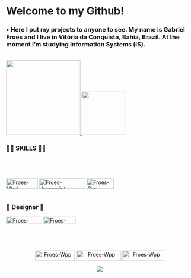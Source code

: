 # Welcome to my Github!
### • Here I put my projects to anyone to see. My name is Gabriel Froes and I live in Vitória da Conquista, Bahia, Brazil. At the moment I’m studying Information Systems (IS).
<p align="left">
<br>
 <a href="https://github.com/ogabrielfroes">
  <img height="200em" src="https://github-readme-stats.vercel.app/api?username=ogabrielfroes&show_icons=true&theme=dark&include_all_commits=true&count_private=true"/>
  <img height="116em" src="https://github-readme-stats.vercel.app/api/top-langs/?username=ogabrielfroes&layout=compact&langs_count=16&theme=dark"/>
 </a>
</p>      

<p>

### 👨‍💻 SKILLS 👨‍💻
#   
  <br>       

 <p align="left">
  
  <img align="center" alt="Froes-Html" height="28" width="85" src="https://img.shields.io/badge/HTML5-E34F26?style=for-the-badge&logo=html5&logoColor=white">
  <img align="center" alt="Froes-Javascript" height="28" width="124" src="https://img.shields.io/badge/JavaScript-F7DF1E?style=for-the-badge&logo=javascript&logoColor=black">
  <img align="center" alt="Froes-Css" height="28" width="73" src="https://img.shields.io/badge/CSS3-1572B6?style=for-the-badge&logo=css3&logoColor=white">
  
 </p>
 
 #
 ### 🎨 Designer 🎨
  <p align="left">
   <img align="center" alt="Froes-Photoshop" height="20" width="96" src="https://aleen42.github.io/badges/src/photoshop.svg">
   <img align="center" alt="Froes-Premiere" height="20" width="87" src="https://aleen42.github.io/badges/src/premiere.svg">
  </p>
  
  #
  
  <br>

<p align="center">
 <a href="https://www.linkedin.com/in/ogabrielfroes/" target="_blank"><img align="center" alt="Froes-Wpp" height="28" width="107" src="https://img.shields.io/badge/LinkedIn-0077B5?style=for-the-badge&logo=linkedin&logoColor=white"></a>
 <a href="https://www.instagram.com/gfro3s/" target="_blank"><img align="center" alt="Froes-Wpp" height="28" width="121" src="https://img.shields.io/badge/Instagram-E4405F?style=for-the-badge&logo=instagram&logoColor=white"></a>
 <a href="https://api.whatsapp.com/send?phone=55 77 99815-2573&text=" target="_blank"><img align="center" alt="Froes-Wpp" height="28" width="113" src="https://img.shields.io/badge/WhatsApp-25D366?style=for-the-badge&logo=whatsapp&logoColor=white"></a>
<p align="center"> 

 <p align="center"> 
   <img alingn="center" src="https://profile-counter.glitch.me/ogabrielfroes/count.svg" />
 </p>

</p>
